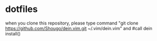 # dotfiles
when you clone this repository, please type command
"git clone https://github.com/Shougo/dein.vim.git ~/.vim/dein.vim"
and 
#call dein install()
